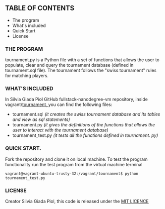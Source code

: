 ## TABLE OF CONTENTS

* The program
* What's included
* Quick Start
* License


### THE PROGRAM
tournament.py is a Python file with a set of functions that allows the user to populate, clear and query the tournament database (defined in tournament.sql file). The tournament follows the "swiss tournament" rules for matching players.


### WHAT'S INCLUDED

In Silvia Giada Piol GitHub fullstack-nanodegree-vm repository, inside vagrant/[tournament, ](https://github.com/silviagiadapiol/fullstack-nanodegree-vm/tree/master/vagrant/tournament)  you can find the following files:
* tournament.sql _(it creates the swiss tournament database and its tables and view as sql statements)_
* tournament.py _(it gives the definitions of the functions that allows the user to interact with the tournament database)_
* tournament_test.py _(it tests all the functions defined in tournament. py)_


### QUICK START. 

Fork the repository and clone it on local machine. 
To test the program functionality run the test program from the virtual machine terminal 

`vagrant@vagrant-ubuntu-trusty-32:/vagrant/tournament$ python tournament_test.py`



### LICENSE

Creator Silvia Giada Piol, this code is released under the [MIT LICENCE](http://choosealicense.com/licenses/mit/)